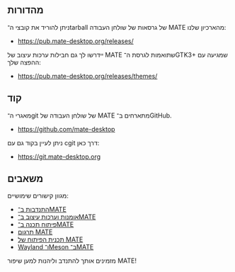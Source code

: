 <!--
.. link:
.. description:
.. tags: Development
.. date: 2011-12-05 12:00:30
.. title: פיתוח
.. slug: development
-->

## מהדורות

ניתן להוריד את קובצי ה־tarball של גרסאות של שולחן העבודה MATE מהארכיון שלנו:

  * <https://pub.mate-desktop.org/releases/>

יידרשו לך גם חבילות ערכות עיצוב של MATE שתואמות לגרסת ה־GTK3+‎ שמגיעה עם
ההפצה שלך:

  * <https://pub.mate-desktop.org/releases/themes/>

## קוד

מאגרי ה־git של שולחן העבודה של MATE מתארחים ב־GitHub.

  * <https://github.com/mate-desktop>

ניתן לעיין בקוד גם עם cgit דרך כאן:

  * <https://git.mate-desktop.org>

## משאבים

 מגוון קישורים שימושיים:

  * [התנדבות ב־MATE](https://wiki.mate-desktop.org/introduction/contributing/)
  * [אומנות וערכות עיצוב ב־MATE](https://wiki.mate-desktop.org/contributing/artwork-and-themes/getting-started/)
  * [פיתוח תכנה ב־MATE](https://wiki.mate-desktop.org/contributing/software-development/getting-started/)
  * [תרגום MATE](https://wiki.mate-desktop.org/contributing/translation/getting-started/)
  * [תכנית הפיתוח של MATE](https://wiki.mate-desktop.org/developers-corner/roadmap/)
  * [Wayland ו־Meson ב־MATE](https://wiki.mate-desktop.org/developers-corner/wayland-meson/)

מזמינים אותך להתנדב וליהנות למען שיפור MATE!
